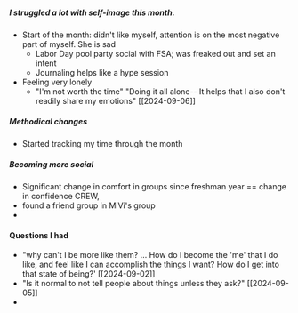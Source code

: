 
##### I struggled a lot with self-image this month. 
- Start of the month: didn't like myself, attention is on the most negative part of myself. She is sad
	- Labor Day pool party social with FSA; was freaked out and set an intent
	- Journaling helps like a hype session
- Feeling very lonely
	- "I'm not worth the time" "Doing it all alone-- It helps that I also don't readily share my emotions" [[2024-09-06]] 
##### Methodical changes
- Started tracking my time through the month
##### Becoming more social
- Significant change in comfort in groups since freshman year == change in confidence
	CREW, 
- found a friend group in MiVi's group
- 

#### Questions I had
- "why can't I be more like them? ... How do I become the 'me' that I do like, and feel like I can accomplish the things I want? How do I get into that state of being?' [[2024-09-02]]
- "Is it normal to not tell people about things unless they ask?" [[2024-09-05]]
- 